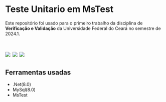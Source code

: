 # Teste Unitario em MsTest  

Este repositório foi usado para o primeiro trabalho da disciplina de **Verificação e Validação** da Universidade Federal do Ceará no semestre de 2024.1.

<h1>
    <img src = "https://hermes.dio.me/articles/cover/496931d9-69d6-4956-bb0a-032dd5792ade.png">
    <img src = "https://www.lambdatest.com/blog/wp-content/uploads/2021/03/MSTest.png">
    <img src = "https://res.cloudinary.com/appmasters-io/image/upload/v1624744345/mysql_87a2317566.png">
</h1>

## Ferramentas usadas

- .Net(8.0)
- MySql(8.0)
- MsTest

